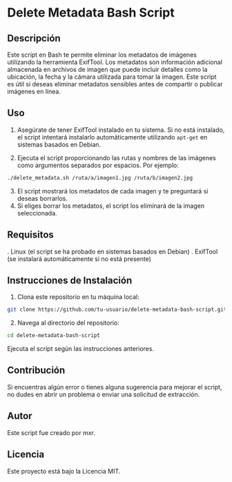 
# Delete Metadata Bash Script

## Descripción

Este script en Bash te permite eliminar los metadatos de imágenes utilizando la herramienta ExifTool. Los metadatos son información adicional almacenada en archivos de imagen que puede incluir detalles como la ubicación, la fecha y la cámara utilizada para tomar la imagen. Este script es útil si deseas eliminar metadatos sensibles antes de compartir o publicar imágenes en línea.

## Uso

1. Asegúrate de tener ExifTool instalado en tu sistema. Si no está instalado, el script intentará instalarlo automáticamente utilizando `apt-get` en sistemas basados en Debian.

2. Ejecuta el script proporcionando las rutas y nombres de las imágenes como argumentos separados por espacios. Por ejemplo:

```bash
./delete_metadata.sh /ruta/a/imagen1.jpg /ruta/b/imagen2.jpg
```
3. El script mostrará los metadatos de cada imagen y te preguntará si deseas borrarlos.
4. Si eliges borrar los metadatos, el script los eliminará de la imagen seleccionada.

## Requisitos
. Linux (el script se ha probado en sistemas basados en Debian)
. ExifTool (se instalará automáticamente si no está presente)

## Instrucciones de Instalación

1. Clona este repositorio en tu máquina local:

```bash
git clone https://github.com/tu-usuario/delete-metadata-bash-script.git
```
2. Navega al directorio del repositorio:
```bash
cd delete-metadata-bash-script
```
Ejecuta el script según las instrucciones anteriores.

## Contribución
Si encuentras algún error o tienes alguna sugerencia para mejorar el script, no dudes en abrir un problema o enviar una solicitud de extracción.

## Autor
Este script fue creado por mxr.

## Licencia
Este proyecto está bajo la Licencia MIT.







